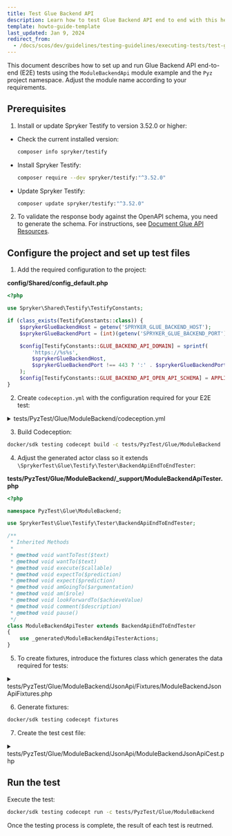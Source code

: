 ```yaml
---
title: Test Glue Backend API
description: Learn how to test Glue Backend API end to end with this helpful guide for your Spryker based projects.
template: howto-guide-template
last_updated: Jan 9, 2024
redirect_from:
  - /docs/scos/dev/guidelines/testing-guidelines/executing-tests/test-glue-backend-api.html
---
```


This document describes how to set up and run Glue Backend API end-to-end (E2E) tests using the `ModuleBackendApi` module example and the `Pyz` project namespace. Adjust the module name according to your requirements.

## Prerequisites

1. Install or update Spryker Testify to version 3.52.0 or higher:
- Check the current installed version:

  ```bash
  composer info spryker/testify
  ```

- Install Spryker Testify:

  ```bash
  composer require --dev spryker/testify:"^3.52.0"
  ```

- Update Spryker Testify:

  ```bash
  composer update spryker/testify:"^3.52.0"
  ```

2. To validate the response body against the OpenAPI schema, you need to generate the schema. For instructions, see [Document Glue API Resources](/docs/dg/dev/glue-api/{{site.version}}/glue-api-tutorials/document-glue-api-resources.html).


## Configure the project and set up test files

1. Add the required configuration to the project:

**config/Shared/config_default.php**

```php
<?php

use Spryker\Shared\Testify\TestifyConstants;

if (class_exists(TestifyConstants::class)) {
    $sprykerGlueBackendHost = getenv('SPRYKER_GLUE_BACKEND_HOST');
    $sprykerGlueBackendPort = (int)(getenv('SPRYKER_GLUE_BACKEND_PORT')) ?: 443;

    $config[TestifyConstants::GLUE_BACKEND_API_DOMAIN] = sprintf(
        'https://%s%s',
        $sprykerGlueBackendHost,
        $sprykerGlueBackendPort !== 443 ? ':' . $sprykerGlueBackendPort : '',
    );
    $config[TestifyConstants::GLUE_BACKEND_API_OPEN_API_SCHEMA] = APPLICATION_SOURCE_DIR . '/Generated/GlueBackend/Specification/spryker_backend_api.schema.yml';
}
```

2. Create `codeception.yml` with the configuration required for your E2E test:


<details>
  <summary>tests/PyzTest/Glue/ModuleBackend/codeception.yml</summary>  

```yaml
namespace: PyzTest\Glue\ModuleBackend

paths:
    tests: .
    data: _data
    support: _support
    output: _output

coverage:
    enabled: true
    remote: false
    whitelist: { include: ['../../../../src/*'] }

suites:
    JsonApi:
        actor: ModuleBackendApiTester
        modules:
            enabled:
                - \PyzTest\Shared\Testify\Helper\Environment
                - \SprykerTest\Shared\Testify\Helper\LocatorHelper:
                      projectNamespaces: ['Pyz']
                - \SprykerTest\Shared\Propel\Helper\ConnectionHelper
                - \SprykerTest\Shared\Testify\Helper\DataCleanupHelper
                - \SprykerTest\Shared\AuthenticationOauth\Helper\AuthenticationOauthHelper
                - \SprykerTest\Glue\Testify\Helper\GlueBackendApiJsonApiHelper
                - \SprykerTest\Glue\Testify\Helper\GlueBackendApiOpenApi3Helper
                - \SprykerTest\Glue\Testify\Helper\JsonPath
                - \SprykerTest\Shared\Testify\Helper\DependencyHelper
                - \SprykerTest\Service\Container\Helper\ContainerHelper
                - \SprykerTest\Shared\Store\Helper\StoreDependencyHelper
                - \SprykerTest\Shared\User\Helper\UserDataHelper
            config:
                \SprykerTest\Glue\Testify\Helper\GlueBackendApiJsonApiHelper:
                    depends: PhpBrowser
                    part: Json
                \SprykerTest\Shared\Testify\Helper\DataCleanupHelper:
                    cleanup: false
```

</details>

3. Build Codeception:

```bash
docker/sdk testing codecept build -c tests/PyzTest/Glue/ModuleBackend
```

4. Adjust the generated actor class so it extends `\SprykerTest\Glue\Testify\Tester\BackendApiEndToEndTester`:

**tests/PyzTest/Glue/ModuleBackend/_support/ModuleBackendApiTester.php**

```php
<?php

namespace PyzTest\Glue\ModuleBackend;

use SprykerTest\Glue\Testify\Tester\BackendApiEndToEndTester;

/**
 * Inherited Methods
 *
 * @method void wantToTest($text)
 * @method void wantTo($text)
 * @method void execute($callable)
 * @method void expectTo($prediction)
 * @method void expect($prediction)
 * @method void amGoingTo($argumentation)
 * @method void am($role)
 * @method void lookForwardTo($achieveValue)
 * @method void comment($description)
 * @method void pause()
 */
class ModuleBackendApiTester extends BackendApiEndToEndTester
{
    use _generated\ModuleBackendApiTesterActions;
}

```

5. To create fixtures, introduce the fixtures class which generates the data required for tests:

<details>
  <summary>tests/PyzTest/Glue/ModuleBackend/JsonApi/Fixtures/ModuleBackendJsonApiFixtures.php</summary>  

```php
<?php

namespace PyzTest\Bapi\ModuleBackend\JsonApi\Fixtures;

use Generated\Shared\Transfer\UserTransfer;
use PyzTest\Glue\ModuleBackend\ModuleBackendApiTester;
use SprykerTest\Shared\Testify\Fixtures\FixturesBuilderInterface;
use SprykerTest\Shared\Testify\Fixtures\FixturesContainerInterface;

/**
 * Auto-generated group annotations
 *
 * @group PyzTest
 * @group Glue
 * @group ModuleBackend
 * @group JsonApi
 * @group ModuleBackendJsonApiFixtures
 * Add your own group annotations below this line
 * @group EndToEnd
 */
class ModuleBackendJsonApiFixtures implements FixturesBuilderInterface, FixturesContainerInterface
{
    /**
     * @var string
     */
    protected const TEST_USER_NAME = 'UserModuleBackendJsonApiFixtures';

    /**
     * @var string
     */
    protected const TEST_USER_PASSWORD = 'change123';

    /**
     * @var \Generated\Shared\Transfer\UserTransfer
     */
    protected UserTransfer $userTransfer;

    /**
     * @return \Generated\Shared\Transfer\UserTransfer
     */
    public function getUserTransfer(): UserTransfer
    {
        return $this->userTransfer;
    }

    /**
     * @param \PyzTest\Glue\ModuleBackend\ModuleBackendApiTester $I
     *
     * @return \SprykerTest\Shared\Testify\Fixtures\FixturesContainerInterface
     */
    public function buildFixtures(ModuleBackendApiTester $I): FixturesContainerInterface
    {
        $this->createUser($I);

        return $this;
    }

    /**
     * @param \PyzTest\Glue\ModuleBackend\ModuleBackendApiTester $I
     *
     * @return void
     */
    protected function createUser(ModuleBackendApiTester $I): void
    {
        $this->userTransfer = $I->haveUser([
            UserTransfer::PASSWORD => static::TEST_USER_PASSWORD,
            UserTransfer::USERNAME => static::TEST_USER_NAME,
        ]);

        // Override encrypted password with plain password for further testing purposes.
        $this->userTransfer->setPassword(static::TEST_USER_PASSWORD);
    }
}
```

</details>

6. Generate fixtures:

```bash
docker/sdk testing codecept fixtures
```

7. Create the test cest file:

<details>
  <summary>tests/PyzTest/Glue/ModuleBackend/JsonApi/ModuleBackendJsonApiCest.php</summary>

```php
<?php

namespace PyzTest\Glue\ModuleBackend\JsonApi;

use Codeception\Util\HttpCode;
use Pyz\Glue\ModuleRestApi\ModuleRestApiConfig;
use PyzTest\Glue\ModuleBackend\ModuleBackendApiTester;

/**
 * Auto-generated group annotations
 *
 * @group PyzTest
 * @group Glue
 * @group ModuleBackend
 * @group JsonApi
 * @group ModuleBackendJsonApiCest
 * Add your own group annotations below this line
 * @group EndToEnd
 */
class ModuleBackendJsonApiCest
{
    /**
     * @var \PyzTest\Glue\ModuleBackend\RestApi\ModuleBackendJsonApiFixtures
     */
    protected ModuleBackendJsonApiFixtures $fixtures;

    /**
     * @param \PyzTest\Glue\ModuleBackend\ModuleBackendApiTester $I
     *
     * @return void
     */
    public function loadFixtures(ModuleBackendApiTester $I): void
    {
        /** @var \PyzTest\Glue\ModuleBackend\JsonApi\ModuleBackendJsonApiFixtures $fixtures */
        $fixtures = $I->loadFixtures(ModuleBackendJsonApiFixtures::class);
        $this->fixtures = $fixtures;
    }

    /**
     * @depends loadFixtures
     *
     * @param \PyzTest\Glue\ModuleBackend\ModuleBackendApiTester $I
     *
     * @return void
     */
    public function requestGetModule(ModuleBackendApiTester $I): void
    {
        // Arrange
        $oauthResponseTransfer = $I->havePasswordAuthorizationToBackendApi($this->fixtures->getUserTransfer());
        $I->amBearerAuthenticated($oauthResponseTransfer->getAccessToken());

        // Act
        $I->sendJsonApiGet(
            $I->formatUrl(ModuleRestApiConfig::RESOURCE_MODULE),
        );

        // Assert
        $I->seeJsonApiResponseCodeIs(HttpCode::OK);
        $I->seeResponseIsJson();
        $I->seeResponseMatchesOpenApiSchema();
    }
}
```

</details>

## Run the test

Execute the test:

```bash
docker/sdk testing codecept run -c tests/PyzTest/Glue/ModuleBackend
```

Once the testing process is complete, the result of each test is reutrned.
